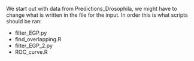 We start out with data from Predictions_Drosophila, we might have to change what is written in the file for the input.
In order this is what scripts should be ran:
- filter_EGP.py
- find_overlapping.R
- filter_EGP_2.py
- ROC_curve.R
